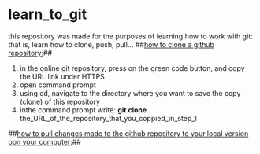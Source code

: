 # learn_to_git
this repository was made for the purposes of learning how to work with git:
that is, learn how to clone, push, pull...
##<ins>how to clone a github repository:</ins>##
1) in the online git repository, press on the green code button, and copy the URL link under HTTPS
2) open command prompt
3) using cd, navigate to the directory where you want to save the copy (clone) of this repository
4) inthe command prompt write:
   **git clone** the_URL_of_the_repository_that_you_coppied_in_step_1

##<ins>how to pull changes made to the github repository to your local version oon your computer:</ins>##
